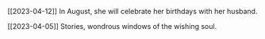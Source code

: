 [[2023-04-12]]
In August, she will celebrate her birthdays with her husband.

[[2023-04-05]]
Stories, wondrous windows of the wishing soul.

